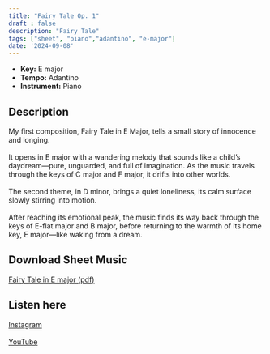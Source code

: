 ```yaml
---
title: "Fairy Tale Op. 1"
draft : false
description: "Fairy Tale"
tags: ["sheet", "piano","adantino", "e-major"]
date: '2024-09-08'
---
```


- **Key:** E major
- **Tempo:** Adantino 
- **Instrument:** Piano

<!--more-->
## Description

My first composition, Fairy Tale in E Major, tells a small story of innocence and longing. <br>
<br>
It opens in E major with a wandering melody that sounds like a child’s daydream—pure, unguarded, and full of imagination. As the music travels through the keys of C major and F major, it drifts into other worlds.<br>
<br>The second theme, in D minor, brings a quiet loneliness, its calm surface slowly stirring into motion. <br>
<br>
After reaching its emotional peak, the music finds its way back through the keys of E-flat major and B major, before returning to the warmth of its home key, E major—like waking from a dream.


 ## Download Sheet Music

[Fairy Tale in E major (pdf)](/pdf/FT.pdf)

 ## Listen here 
 
[Instagram](https://www.instagram.com/p/DMk1Y3RisYC/)<br>
 <br>
 [YouTube]()